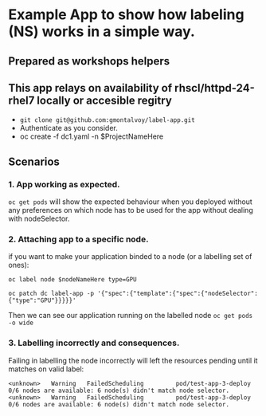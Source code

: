 # Example App to show how labeling (NS) works in a simple way.
## Prepared as workshops helpers

## This app relays on availability of rhscl/httpd-24-rhel7 locally or accesible regitry

* ```git clone git@github.com:gmontalvoy/label-app.git```
* Authenticate as you consider.
* oc create -f dc1.yaml -n $ProjectNameHere

## Scenarios
### 1. App working as expected.

```oc get pods``` will show the expected behaviour when you deployed without any preferences on which node has to be used for the app without dealing with nodeSelector.

### 2. Attaching app to a specific node.

if you want to make your application binded to a node (or a labelling set of ones):

```oc label node $nodeNameHere type=GPU```

```oc patch dc label-app -p '{"spec":{"template":{"spec":{"nodeSelector":{"type":"GPU"}}}}}'```

Then we can see our application running on the labelled node
```oc get pods -o wide```

### 3. Labelling incorrectly and consequences.

Failing in labelling the node incorrectly will left the resources pending until it matches on valid label:

```
<unknown>   Warning   FailedScheduling         pod/test-app-3-deploy              0/6 nodes are available: 6 node(s) didn't match node selector.
<unknown>   Warning   FailedScheduling         pod/test-app-3-deploy              0/6 nodes are available: 6 node(s) didn't match node selector.
```
